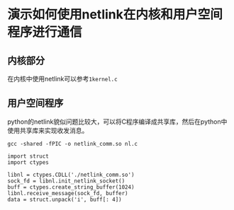 # 演示如何使用netlink在内核和用户空间程序进行通信

## 内核部分
在内核中使用netlink可以参考`1kernel.c`

## 用户空间程序
python的netlink貌似问题比较大，可以将C程序编译成共享库，然后在python中使用共享库来实现收发消息。
```
gcc -shared -fPIC -o netlink_comm.so nl.c
```

```
import struct
import ctypes

libnl = ctypes.CDLL('./netlink_comm.so')
sock_fd = libnl.init_netlink_socket()
buff = ctypes.create_string_buffer(1024)
libnl.receive_message(sock_fd, buffer)
data = struct.unpack('i', buff[: 4])
```


